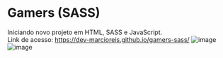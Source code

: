 # Gamers (SASS)
Iniciando novo projeto em HTML, SASS e JavaScript.<br>
Link de acesso: https://dev-marcioreis.github.io/gamers-sass/
![image](https://user-images.githubusercontent.com/122680054/220485626-a7c1259b-4e67-4ba5-811d-26015578b529.png)
![image](https://user-images.githubusercontent.com/122680054/220485684-e5abd9a0-16ba-44da-9662-32a626bb66c2.png)



